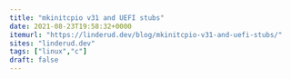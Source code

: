 ```yaml
---
title: "mkinitcpio v31 and UEFI stubs"
date: 2021-08-23T19:58:32+0000
itemurl: "https://linderud.dev/blog/mkinitcpio-v31-and-uefi-stubs/"
sites: "linderud.dev"
tags: ["linux","c"]
draft: false
---
```


